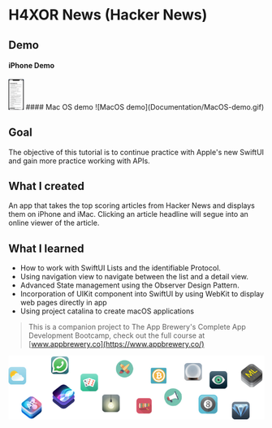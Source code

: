 # H4XOR News (Hacker News)

## Demo
#### iPhone Demo
<img src="Documentation/iPhone-demo.gif" alt="iPhone Demo" height="60">
#### Mac OS demo
![MacOS demo](Documentation/MacOS-demo.gif)

## Goal

The objective of this tutorial is to continue practice with Apple's new SwiftUI and gain more practice working with APIs.

## What I created

An app that takes the top scoring articles from Hacker News and displays them on iPhone and iMac. Clicking an article headline will segue into an online viewer of the article.

## What I learned

* How to work with SwiftUI Lists and the identifiable Protocol.
* Using navigation view to navigate between the list and a detail view.
* Advanced State management using the Observer Design Pattern.
* Incorporation of UIKit component into SwiftUI by using WebKit to display web pages directly in app
* Using project catalina to create macOS applications

>This is a companion project to The App Brewery's Complete App Development Bootcamp, check out the full course at [www.appbrewery.co](https://www.appbrewery.co/)

![End Banner](Documentation/readme-end-banner.png)

